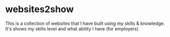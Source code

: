 # websites2show
This is a collection of websites that I have built using my skills &amp; knowledge. It's shows my skills level and what ability I have (for employers)

